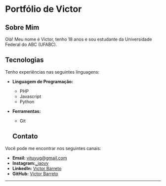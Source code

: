# Portfólio de Victor

## Sobre Mim 

Olá! Meu nome é Victor, tenho 18 anos e sou estudante da Universidade Federal do ABC (UFABC).

## Tecnologias

Tenho experiências nas seguintes linguagens:

- **Linguagem de Programação:**

  -   PHP
  -   Javascript
  -   Python

- **Ferramentas:**

   - Git

  ## Contato

Você pode me encontrar nos seguintes canais:

- **Email:** vituyug@gmail.com
- **Instagram:**[_jaoyy](https://www.instagram.com/_jaoyy/)
- **LinkedIn:** [Victor Barreto](https://www.linkedin.com/in/victor-barrt/)
- **GitHub:** [Victor Barreto](https://github.com/gajjokj/)

---
